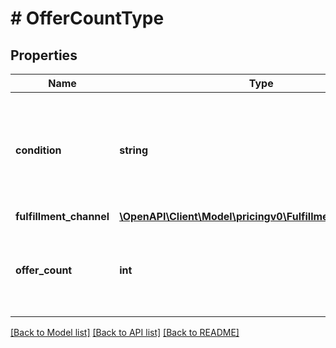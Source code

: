 # # OfferCountType

## Properties

Name | Type | Description | Notes
------------ | ------------- | ------------- | -------------
**condition** | **string** | Indicates the condition of the item. For example: New, Used, Collectible, Refurbished, or Club. | [optional]
**fulfillment_channel** | [**\OpenAPI\Client\Model\pricingv0\FulfillmentChannelType**](FulfillmentChannelType.md) |  | [optional]
**offer_count** | **int** | The number of offers in a fulfillment channel that meet a specific condition. | [optional]

[[Back to Model list]](../../README.md#models) [[Back to API list]](../../README.md#endpoints) [[Back to README]](../../README.md)
